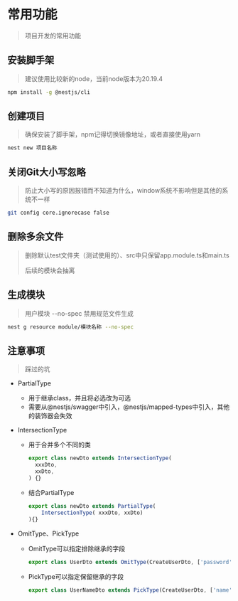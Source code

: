 # 常用功能

> 项目开发的常用功能



##  安装脚手架

> 建议使用比较新的node，当前node版本为20.19.4

```bash
npm install -g @nestjs/cli
```



## 创建项目

> 确保安装了脚手架，npm记得切换镜像地址，或者直接使用yarn

```bash
nest new 项目名称
```



## 关闭Git大小写忽略

> 防止大小写的原因报错而不知道为什么，window系统不影响但是其他的系统不一样

```bash
git config core.ignorecase false
```



## 删除多余文件

> 删除默认test文件夹（测试使用的）、src中只保留app.module.ts和main.ts
>
> 后续的模块会抽离



## 生成模块

> 用户模块 --no-spec 禁用规范文件生成

```bash
nest g resource module/模块名称 --no-spec
```



## 注意事项

> 踩过的坑

- PartialType

  - 用于继承class，并且将必选改为可选
  - 需要从@nestjs/swagger中引入，@nestjs/mapped-types中引入，其他的装饰器会失效

- IntersectionType

  - 用于合并多个不同的类

    ```typescript
    export class newDto extends IntersectionType(
      xxxDto,
      xxDto,
    ) {}
    ```

  - 结合PartialType

    ```typescript
    export class newDto extends PartialType(
    	IntersectionType( xxxDto, xxDto)
    ){}
    ```

- OmitType、PickType

  - OmitType可以指定排除继承的字段

    ```typescript
    export class UserDto extends OmitType(CreateUserDto, ['password']) {}
    ```

  - PickType可以指定保留继承的字段

    ```typescript
    export class UserNameDto extends PickType(CreateUserDto, ['name']) {}
    ```

    
